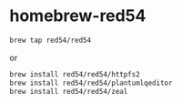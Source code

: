 # homebrew-red54
```sh
brew tap red54/red54
```
or
```sh
brew install red54/red54/httpfs2
brew install red54/red54/plantumlqeditor
brew install red54/red54/zeal
```
